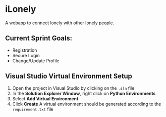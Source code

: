 # iLonely
A webapp to connect lonely with other lonely people.

## Current Sprint Goals:
 + Registration
 + Secure Login
 + Change/Update Profile

## Visual Studio Virtual Environment Setup
 1. Open the project in Visual Studio by clicking on the `.sln` file
 2. In the **Solution Explorer Window**, right click on **Python Environments**
 3. Select **Add Virtual Environment**
 4. Click **Create**
A virtual environment should be generated according to the `requirement.txt` file
